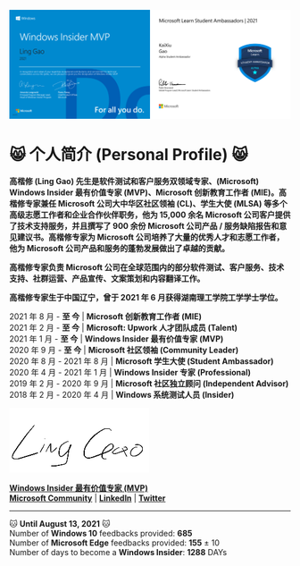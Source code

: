 <img src="https://github.com/Lingggao/Lingggao/blob/master/Ling%20Gao%20WIMVP%20Certificate.png?raw=true" width = "50%" /><img src="https://github.com/Lingggao/Lingggao/blob/master/MSFT%20Student%20Ambassador_00.png?raw=true" width = "50%" />

# :smile_cat: 个人简介 (Personal Profile) :smile_cat:

**高楷修 (Ling Gao) 先生是软件测试和客户服务双领域专家、(Microsoft) Windows Insider 最有价值专家 (MVP)、Microsoft 创新教育工作者 (MIE)。高楷修专家兼任 Microsoft 公司大中华区社区领袖 (CL)、学生大使 (MLSA) 等多个高级志愿工作者和企业合作伙伴职务，他为 15,000 余名 Microsoft 公司客户提供了技术支持服务，并且撰写了 900 余份 Microsoft 公司产品 / 服务缺陷报告和意见建议书。高楷修专家为 Microsoft 公司培养了大量的优秀人才和志愿工作者，他为 Microsoft 公司产品和服务的蓬勃发展做出了卓越的贡献。**

**高楷修专家负责 Microsoft 公司在全球范围内的部分软件测试、客户服务、技术支持、社群运营、产品宣传、文案策划和内容翻译工作。**

**高楷修专家生于中国辽宁，曾于 2021 年 6 月获得湖南理工学院工学学士学位。**

2021 年 8 月 - **至 今** | **Microsoft 创新教育工作者 (MIE)**  
2021 年 2 月 - **至 今** | **Microsoft: Upwork 人才团队成员 (Talent)**  
2021 年 1 月 - **至 今** | **Windows Insider 最有价值专家 (MVP)**  
2020 年 9 月 - **至 今** | **Microsoft 社区领袖 (Community Leader)**  
2020 年 8 月 - 2021 年 8 月 | **Microsoft 学生大使 (Student Ambassador)**  
2020 年 4 月 - 2021 年 1 月 | **Windows Insider 专家 (Professional)**  
2019 年 2 月 - 2020 年 9 月 | **Microsoft 社区独立顾问 (Independent Advisor)**  
2018 年 2 月 - 2020 年 4 月 | **Windows 系统测试人员 (Insider)**

![LING](https://github.com/Lingggao/Lingggao/blob/master/2.png?raw=true)

[**Windows Insider 最有价值专家 (MVP)**](https://insider.windows.com/en-us/mvps/ling-gao)  
[**Microsoft Community**](https://answers.microsoft.com/zh-hans/profile/c4a52f5b-dc12-47e5-a37c-53ae020cb7c2) | [**LinkedIn**](https://linkedin.com/in/lingggao) | [**Twitter**](https://twitter.com/CNGaoLing)

---
:cat: **Until August 13, 2021** :cat:  
Number of **Windows 10** feedbacks provided: **685**  
Number of **Microsoft Edge** feedbacks provided: **155** ± 10  
Number of days to become a **Windows Insider**: **1288** DAYs
